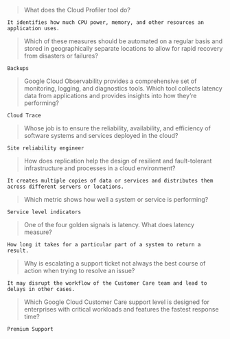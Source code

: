 >What does the Cloud Profiler tool do?
```
It identifies how much CPU power, memory, and other resources an application uses.
```

>Which of these measures should be automated on a regular basis and stored in geographically separate locations to allow for rapid recovery from disasters or failures?
```
Backups
```

>Google Cloud Observability provides a comprehensive set of monitoring, logging, and diagnostics tools. Which tool collects latency data from applications and provides insights into how they’re performing?
```
Cloud Trace
```

>Whose job is to ensure the reliability, availability, and efficiency of software systems and services deployed in the cloud?
```
Site reliability engineer
```

>How does replication help the design of resilient and fault-tolerant infrastructure and processes in a cloud environment?
```
It creates multiple copies of data or services and distributes them across different servers or locations.
```

>Which metric shows how well a system or service is performing?
```
Service level indicators
```

>One of the four golden signals is latency. What does latency measure?
```
How long it takes for a particular part of a system to return a result.
```

>Why is escalating a support ticket not always the best course of action when trying to resolve an issue?
```
It may disrupt the workflow of the Customer Care team and lead to delays in other cases.
```

>Which Google Cloud Customer Care support level is designed for enterprises with critical workloads and features the fastest response time?
```
Premium Support
```